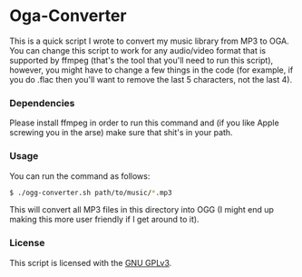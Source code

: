 Oga-Converter
=============
This is a quick script I wrote to convert my music library from MP3 to OGA. You can change this script to work for any audio/video format that is supported by ffmpeg (that's the tool that you'll need to run this script), however, you might have to change a few things in the code (for example, if you do .flac then you'll want to remove the last 5 characters, not the last 4).

### Dependencies
Please install ffmpeg in order to run this command and (if you like Apple screwing you in the arse) make sure that shit's in your path.

### Usage
You can run the command as follows:
```bash
$ ./ogg-converter.sh path/to/music/*.mp3
```

This will convert all MP3 files in this directory into OGG (I might end up making this more user friendly if I get around to it).

### License
This script is licensed with the [GNU GPLv3](/LICENSE).
